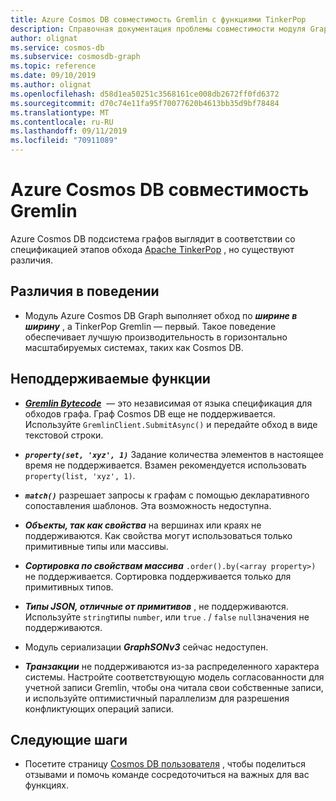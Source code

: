 ```yaml
---
title: Azure Cosmos DB совместимость Gremlin с функциями TinkerPop
description: Справочная документация проблемы совместимости модуля Graph
author: olignat
ms.service: cosmos-db
ms.subservice: cosmosdb-graph
ms.topic: reference
ms.date: 09/10/2019
ms.author: olignat
ms.openlocfilehash: d58d1ea50251c3568161ce008db2672ff0fd6372
ms.sourcegitcommit: d70c74e11fa95f70077620b4613bb35d9bf78484
ms.translationtype: MT
ms.contentlocale: ru-RU
ms.lasthandoff: 09/11/2019
ms.locfileid: "70911089"
---
```

# <a name="azure-cosmos-db-gremlin-compatibility"></a>Azure Cosmos DB совместимость Gremlin
Azure Cosmos DB подсистема графов выглядит в соответствии со спецификацией этапов обхода [Apache TinkerPop](https://tinkerpop.apache.org/docs/current/reference/#graph-traversal-steps) , но существуют различия.

## <a name="behavior-differences"></a>Различия в поведении

* Модуль Azure Cosmos DB Graph выполняет обход по ***ширине в ширину*** , а TinkerPop Gremlin — первый. Такое поведение обеспечивает лучшую производительность в горизонтально масштабируемых системах, таких как Cosmos DB. 

## <a name="unsupported-features"></a>Неподдерживаемые функции

* ***[Gremlin Bytecode](http://tinkerpop.apache.org/docs/current/tutorials/gremlin-language-variants/)***  — это независимая от языка спецификация для обходов графа. Граф Cosmos DB еще не поддерживается. Используйте ```GremlinClient.SubmitAsync()``` и передайте обход в виде текстовой строки.

* ***```property(set, 'xyz', 1)```*** Задание количества элементов в настоящее время не поддерживается. Взамен рекомендуется использовать ```property(list, 'xyz', 1)```.

* ***```match()```*** разрешает запросы к графам с помощью декларативного сопоставления шаблонов. Эта возможность недоступна.

* ***Объекты, так как свойства*** на вершинах или краях не поддерживаются. Как свойства могут использоваться только примитивные типы или массивы.

* ***Сортировка по свойствам массива*** ```.order().by(<array property>)``` не поддерживается. Сортировка поддерживается только для примитивных типов.

* ***Типы JSON, отличные от примитивов*** , не поддерживаются. Используйте ```string```типы ```number```, или ```true``` . / ```false``` ```null```значения не поддерживаются. 

* Модуль сериализации ***GraphSONv3*** сейчас недоступен.

* ***Транзакции*** не поддерживаются из-за распределенного характера системы.  Настройте соответствующую модель согласованности для учетной записи Gremlin, чтобы она читала свои собственные записи, и используйте оптимистичный параллелизм для разрешения конфликтующих операций записи.

## <a name="next-steps"></a>Следующие шаги
* Посетите страницу [Cosmos DB пользователя](https://feedback.azure.com/forums/263030-azure-cosmos-db) , чтобы поделиться отзывами и помочь команде сосредоточиться на важных для вас функциях.
